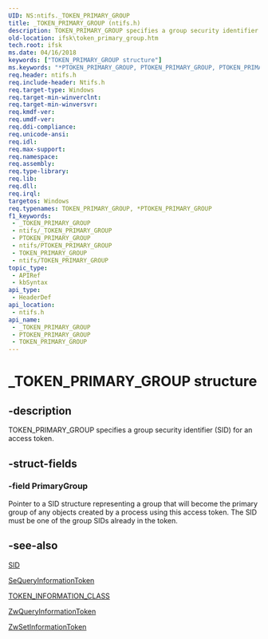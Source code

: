 ```yaml
---
UID: NS:ntifs._TOKEN_PRIMARY_GROUP
title: _TOKEN_PRIMARY_GROUP (ntifs.h)
description: TOKEN_PRIMARY_GROUP specifies a group security identifier (SID) for an access token.
old-location: ifsk\token_primary_group.htm
tech.root: ifsk
ms.date: 04/16/2018
keywords: ["TOKEN_PRIMARY_GROUP structure"]
ms.keywords: "*PTOKEN_PRIMARY_GROUP, PTOKEN_PRIMARY_GROUP, PTOKEN_PRIMARY_GROUP structure pointer [Installable File System Drivers], TOKEN_PRIMARY_GROUP, TOKEN_PRIMARY_GROUP structure [Installable File System Drivers], _TOKEN_PRIMARY_GROUP, ifsk.token_primary_group, ntifs/PTOKEN_PRIMARY_GROUP, ntifs/TOKEN_PRIMARY_GROUP, securitystructures_8d3bc1f9-abc5-4ac3-8351-cf2c56db6a20.xml"
req.header: ntifs.h
req.include-header: Ntifs.h
req.target-type: Windows
req.target-min-winverclnt: 
req.target-min-winversvr: 
req.kmdf-ver: 
req.umdf-ver: 
req.ddi-compliance: 
req.unicode-ansi: 
req.idl: 
req.max-support: 
req.namespace: 
req.assembly: 
req.type-library: 
req.lib: 
req.dll: 
req.irql: 
targetos: Windows
req.typenames: TOKEN_PRIMARY_GROUP, *PTOKEN_PRIMARY_GROUP
f1_keywords:
 - _TOKEN_PRIMARY_GROUP
 - ntifs/_TOKEN_PRIMARY_GROUP
 - PTOKEN_PRIMARY_GROUP
 - ntifs/PTOKEN_PRIMARY_GROUP
 - TOKEN_PRIMARY_GROUP
 - ntifs/TOKEN_PRIMARY_GROUP
topic_type:
 - APIRef
 - kbSyntax
api_type:
 - HeaderDef
api_location:
 - ntifs.h
api_name:
 - _TOKEN_PRIMARY_GROUP
 - PTOKEN_PRIMARY_GROUP
 - TOKEN_PRIMARY_GROUP
---
```


# _TOKEN_PRIMARY_GROUP structure


## -description

TOKEN_PRIMARY_GROUP specifies a group security identifier (SID) for an access token.

## -struct-fields

### -field PrimaryGroup

Pointer to a SID structure representing a group that will become the primary group of any objects created by a process using this access token. The SID must be one of the group SIDs already in the token.

## -see-also

<a href="/windows-hardware/drivers/ddi/ntifs/ns-ntifs-_sid">SID</a>



<a href="/windows-hardware/drivers/ddi/ntifs/nf-ntifs-sequeryinformationtoken">SeQueryInformationToken</a>



<a href="/windows-hardware/drivers/ddi/ntifs/ne-ntifs-_token_information_class">TOKEN_INFORMATION_CLASS</a>



<a href="/previous-versions/ff567055(v=vs.85)">ZwQueryInformationToken</a>



<a href="/previous-versions/ff567102(v=vs.85)">ZwSetInformationToken</a>


